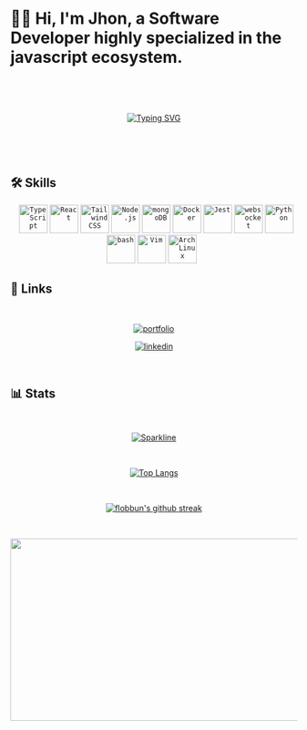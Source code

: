 # **🙋‍♂️ Hi**, I'm Jhon, a **Software Developer** highly specialized in the javascript ecosystem.

&nbsp;

<div align="center">
	
  &nbsp;
	
  [![Typing SVG](https://readme-typing-svg.demolab.com/?lines=Javascript+Lover+💛;Let's+colaborate+😉;Fullstack+Web+Developer+💻)]()
 
  &nbsp;
 
</div>

&nbsp;

## 🛠 Skills

<div align="center">
	&nbsp;
	<code><img width="50" src="https://user-images.githubusercontent.com/25181517/183890598-19a0ac2d-e88a-4005-a8df-1ee36782fde1.png" alt="TypeScript" title="TypeScript"/></code>
	<code><img width="50" src="https://user-images.githubusercontent.com/25181517/183897015-94a058a6-b86e-4e42-a37f-bf92061753e5.png" alt="React" title="React"/></code>
	<code><img width="50" src="https://user-images.githubusercontent.com/25181517/202896760-337261ed-ee92-4979-84c4-d4b829c7355d.png" alt="Tailwind CSS" title="Tailwind CSS"/></code>
	<code><img width="50" src="https://user-images.githubusercontent.com/25181517/183568594-85e280a7-0d7e-4d1a-9028-c8c2209e073c.png" alt="Node.js" title="Node.js"/></code>
	<code><img width="50" src="https://user-images.githubusercontent.com/25181517/182884177-d48a8579-2cd0-447a-b9a6-ffc7cb02560e.png" alt="mongoDB" title="mongoDB"/></code>
	<code><img width="50" src="https://user-images.githubusercontent.com/25181517/117207330-263ba280-adf4-11eb-9b97-0ac5b40bc3be.png" alt="Docker" title="Docker"/></code>
	<code><img width="50" src="https://user-images.githubusercontent.com/25181517/187955005-f4ca6f1a-e727-497b-b81b-93fb9726268e.png" alt="Jest" title="Jest"/></code>
	<code><img width="50" src="https://user-images.githubusercontent.com/25181517/187070862-03888f18-2e63-4332-95fb-3ba4f2708e59.png" alt="websocket" title="websocket"/></code>
	<code><img width="50" src="https://user-images.githubusercontent.com/25181517/183423507-c056a6f9-1ba8-4312-a350-19bcbc5a8697.png" alt="Python" title="Python"/></code>
	<code><img width="50" src="https://user-images.githubusercontent.com/25181517/192158606-7c2ef6bd-6e04-47cf-b5bc-da2797cb5bda.png" alt="bash" title="bash"/></code>
	<code><img width="50" src="https://user-images.githubusercontent.com/25181517/192108889-232b3431-a585-4b36-a62d-9078bd3641d9.png" alt="Vim" title="Vim"/></code>
	<code><img width="50" src="https://user-images.githubusercontent.com/25181517/186884156-e63da389-f3e1-4dca-a6c1-d76e886ba22a.png" alt="Arch Linux" title="Arch Linux"/></code>
	&nbsp;
</div>


## 🔗 Links

<div align="center">
	
  &nbsp;
  
  [![portfolio](https://img.shields.io/badge/my_portfolio-000?style=for-the-badge&logo=ko-fi&logoColor=white)](https://jhonaguiar.com/)
  
  [![linkedin](https://img.shields.io/badge/linkedin-0A66C2?style=for-the-badge&logo=linkedin&logoColor=white)](https://www.linkedin.com/in/jhon-jardim-dev/)
  
  &nbsp;
 
</div>

## 📊 Stats

<div align="center">

  &nbsp;

  [![Sparkline](https://stars.medv.io/Naereen/badges.svg)](https://stars.medv.io/flobbun/badges)

  &nbsp;
    
  [![Top Langs](https://github-readme-stats.vercel.app/api/top-langs/?username=flobbun&layout=compact&langs_count=8&theme=dark)](https://github.com/flobbun)

  &nbsp;

  [![flobbun's github streak](https://github-readme-streak-stats.herokuapp.com/?user=flobbun&theme=dark)](https://github.com/flobbun)

  &nbsp;
  
</div>

<img height="320" width="1024" src="https://viralviralvideos.com/wp-content/uploads/2014/06/GIF-Hacker.gif"/>

